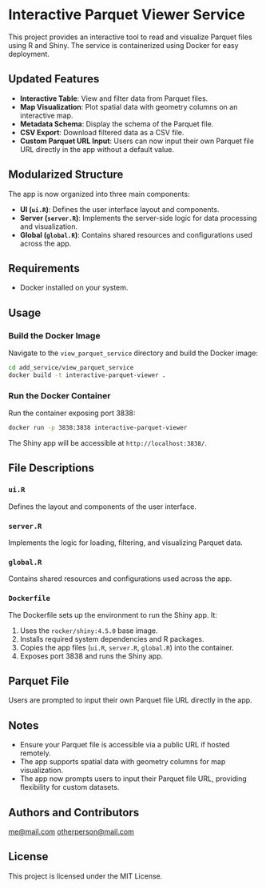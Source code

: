 # Interactive Parquet Viewer Service

This project provides an interactive tool to read and visualize Parquet files using R and Shiny. The service is containerized using Docker for easy deployment.

## Updated Features

- **Interactive Table**: View and filter data from Parquet files.
- **Map Visualization**: Plot spatial data with geometry columns on an interactive map.
- **Metadata Schema**: Display the schema of the Parquet file.
- **CSV Export**: Download filtered data as a CSV file.
- **Custom Parquet URL Input**: Users can now input their own Parquet file URL directly in the app without a default value.

## Modularized Structure

The app is now organized into three main components:

- **UI (`ui.R`)**: Defines the user interface layout and components.
- **Server (`server.R`)**: Implements the server-side logic for data processing and visualization.
- **Global (`global.R`)**: Contains shared resources and configurations used across the app.

## Requirements

- Docker installed on your system.

## Usage

### Build the Docker Image

Navigate to the `view_parquet_service` directory and build the Docker image:

```bash
cd add_service/view_parquet_service
docker build -t interactive-parquet-viewer .
```

### Run the Docker Container

Run the container exposing port 3838:

```bash
docker run -p 3838:3838 interactive-parquet-viewer
```

The Shiny app will be accessible at `http://localhost:3838/`.

## File Descriptions

### `ui.R`
Defines the layout and components of the user interface.

### `server.R`
Implements the logic for loading, filtering, and visualizing Parquet data.

### `global.R`
Contains shared resources and configurations used across the app.

### `Dockerfile`
The Dockerfile sets up the environment to run the Shiny app. It:

1. Uses the `rocker/shiny:4.5.0` base image.
2. Installs required system dependencies and R packages.
3. Copies the app files (`ui.R`, `server.R`, `global.R`) into the container.
4. Exposes port 3838 and runs the Shiny app.

## Parquet File

Users are prompted to input their own Parquet file URL directly in the app.

## Notes
- Ensure your Parquet file is accessible via a public URL if hosted remotely.
- The app supports spatial data with geometry columns for map visualization.
- The app now prompts users to input their Parquet file URL, providing flexibility for custom datasets.

## Authors and Contributors

me@mail.com
otherperson@mail.com

## License

This project is licensed under the MIT License.
